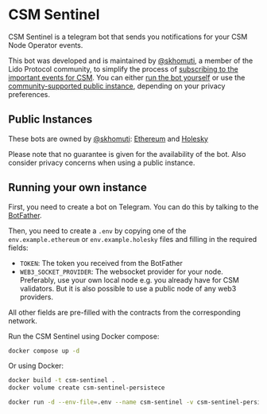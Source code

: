 # CSM Sentinel

CSM Sentinel is a telegram bot that sends you notifications for your CSM Node Operator events.

This bot was developed and is maintained by [@skhomuti](https://github.com/skhomuti), a member of the Lido Protocol community, 
to simplify the process of [subscribing to the important events for CSM](https://docs.lido.fi/staking-modules/csm/guides/events/). 
You can either [run the bot yourself](https://github.com/skhomuti/csm-sentinel?tab=readme-ov-file#running-your-own-instance) 
or use the [community-supported public instance](https://github.com/skhomuti/csm-sentinel?tab=readme-ov-file#public-instances), depending on your privacy preferences.

## Public Instances
These bots are owned by [@skhomuti](https://t.me/skhomuti): [Ethereum](https://t.me/CSMSentinel_bot) and [Holesky](https://t.me/CSMSentinelHolesky_bot) 

Please note that no guarantee is given for the availability of the bot.
Also consider privacy concerns when using a public instance.

## Running your own instance 

First, you need to create a bot on Telegram. You can do this by talking to the [BotFather](https://t.me/botfather).

Then, you need to create a `.env` by copying one of the `env.example.ethereum` or `env.example.holesky` files and filling in the required fields:
- `TOKEN`: The token you received from the BotFather
- `WEB3_SOCKET_PROVIDER`: The websocket provider for your node. 
Preferably, use your own local node e.g. you already have for CSM validators.
But it is also possible to use a public node of any web3 providers.

All other fields are pre-filled with the contracts from the corresponding network.

Run the CSM Sentinel using Docker compose:

```bash
docker compose up -d
```

Or using Docker:

```bash
docker build -t csm-sentinel .
docker volume create csm-sentinel-persistece

docker run -d --env-file=.env --name csm-sentinel -v csm-sentinel-persistent:/app/.storage csm-sentinel
```
